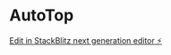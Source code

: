 # AutoTop

[Edit in StackBlitz next generation editor ⚡️](https://stackblitz.com/~/github.com/doku929/AutoTop)